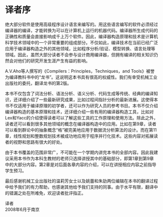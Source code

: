    

# 译者序

绝大部分软件是使用高级程序设计语言来编写的。用这些语言编写的软件必须经过编译器的编译，才能转换为可以在计算机上运行的机器代码。编译器所生成代码的正确性和质量会直接影响成千上万个软件。因此，编译器构造原理和技术是计算机科学技术领域中的一个非常重要的组成部分。不仅如此，编译技术在当前已经广泛应用于编译器构造之外的其他领域，比如程序分析/验证、模型转换、语言处理等领域。因此，虽然大部分读者不会参与设计商用编译器，但拥有编译的相关知识仍然会对他们的研究开发生涯产生有益的影响。

A.V.Aho等人撰写的《Compilers：Principles，Techniques，and Tools》被誉为编译教科书中的“龙书”。这说明这本书具有很高的权威性。我们有幸受机械工业出版社的委托，翻译龙书的第2版。

本书不仅包含了词法分析、语法分析、语义分析、代码生成等传统、经典的编译知识，还详细介绍了一些最新研究成果，比如过程间指针分析的最新进展。这使得本书不仅适用于编译原理的初学者，还可以作为研究人员的参考书目。本书不仅介绍编译器构造的基本原理和技术，还详细介绍一些有用的编译器构造工具，比如对Lex和Yacc的介绍使得读者可以了解这些工具的工作原理和使用方法。除此之外，读者还可以看到很多其他领域的概念在编译器构造中的应用。比如在第9章，读者可以看到群论中的抽象概念“格”被完美地应用于数据流分析算法的设计。而在第11章，线性规划和整数规划技术被成功地应用于程序并行化技术。这些内容对拓展读者的视野和思路有很大的好处。

由于本书覆盖的范围非常广，不可能在一个学期内讲完本书的全部内容。因此我建议采用本书作为本科生教材的老师只选择讲授其中的基础部分，即第1章到第9章中的大部分内容。第2章是对后面各章内容的介绍，可以在讲授相应内容之前指导学生预习。

最后感谢机械工业出版社的温莉芳女士以及姚蕾和朱劼两位编辑在本书的翻译过程中给予我们的有力帮助，也感谢其他给予我们支持的同事。由于水平有限，翻译中的错漏之处在所难免，欢迎读者批评指正。

译者  
2008年6月于南京